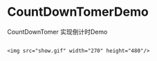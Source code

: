 # CountDownTomerDemo
CountDownTomer 实现倒计时Demo

```

<img src="show.gif" width="270" height="480"/>
```

